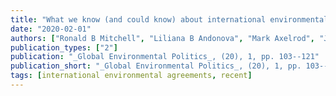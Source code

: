```yaml
---
title: "What we know (and could know) about international environmental agreements"
date: "2020-02-01"
authors: ["Ronald B Mitchell", "Liliana B Andonova", "Mark Axelrod", "Jorg Balsiger", "Thomas Bernauer", "Jessica F Green", "James Hollway", "Rakhyun E Kim", "Jean-Frederic Morin"]
publication_types: ["2"]
publication: "_Global Environmental Politics_, (20), 1, pp. 103--121"
publication_short: "_Global Environmental Politics_, (20), 1, pp. 103--121"
tags: [international environmental agreements, recent]
---
```

